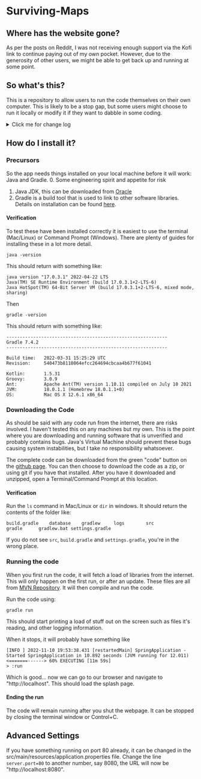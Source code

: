 # Surviving-Maps

## Where has the website gone?
As per the posts on Reddit, I was not receiving enough support via the Kofi link to continue paying out of my own pocket. 
However, due to the generosity of other users, we might be able to get back up and running at some point. 

## So what's this?
This is a repository to allow users to run the code themselves on their own computer. This is likely to be a stop gap, but some users might choose to run it locally or modify it if they want to dabble in some coding.

<details>
  <summary>Click me for change log</summary>

### Change Log
Version 0.6: 27/11/2022
* Fixing breakthrough bug in complex
* Updating JavaScript functions for complex/simple
* Changing functionality of Complex Filter to use QueryDSL
* Adding database caching to speed up subsequent launches
</details>

## How do I install it?

### Precursors
So the app needs things installed on your local machine before it will work: Java and Gradle.
0. Some engineering spirit and appetite for risk
1. Java JDK, this can be downloaded from [Oracle](https://www.oracle.com/java/technologies/downloads/)
2. Gradle is a build tool that is used to link to other software libraries. Details on installation can be found [here](https://gradle.org/install/).

#### Verification

To test these have been installed correctly it is easiest to use the terminal (Mac/Linux) or Command Prompt (Windows).
There are plenty of guides for installing these in a lot more detail. 

```shell
java -version
```

This should return with something like:

```shell
java version "17.0.3.1" 2022-04-22 LTS
Java(TM) SE Runtime Environment (build 17.0.3.1+2-LTS-6)
Java HotSpot(TM) 64-Bit Server VM (build 17.0.3.1+2-LTS-6, mixed mode, sharing)
```

Then
```shell
gradle -version
```
This should return with something like:
```shell
------------------------------------------------------------
Gradle 7.4.2
------------------------------------------------------------

Build time:   2022-03-31 15:25:29 UTC
Revision:     540473b8118064efcc264694cbcaa4b677f61041

Kotlin:       1.5.31
Groovy:       3.0.9
Ant:          Apache Ant(TM) version 1.10.11 compiled on July 10 2021
JVM:          18.0.1.1 (Homebrew 18.0.1.1+0)
OS:           Mac OS X 12.6.1 x86_64
```


### Downloading the Code

As should be said with any code run from the internet, there are risks involved. I haven't tested this on any machines
but my own.
This is the point where you are downloading and running software that is unverified and probably contains bugs.
Java's Virtual Machine should prevent these bugs causing system instabilities, but I take no responsibility whatsoever.

The complete code can be downloaded from the green "code" button on
the [github page](https://github.com/trickster-is-weak/Surviving-Maps). You can then choose to download the code as a
zip, or using git if you have that installed. After you have it downloaded and unzipped, open a Terminal/Command Prompt
at this location.

#### Verification

Run the `ls` command in Mac/Linux or `dir` in windows. It should return the contents of the folder like:

```shell
build.gradle	database	gradlew		logs		src
gradle		gradlew.bat	settings.gradle
```

If you do not see `src`, `build.gradle` and `settings.gradle`, you're in the wrong place.

### Running the code

When you first run the code, it will fetch a load of libraries from the internet. This will only happen on the first run, or after an update.
These files are all from [MVN Repository](https://mvnrepository.com). It will then compile and run the code.  

Run the code using:
```shell
gradle run
```

This should start printing a load of stuff out on the screen such as files it's reading, and other logging information.

When it stops, it will probably have something like 

```shell
[INFO ] 2022-11-10 19:53:38.431 [restartedMain] SpringApplication - Started SpringApplication in 10.892 seconds (JVM running for 12.011)
<=======------> 60% EXECUTING [11m 59s]
> :run
```

Which is good... now we can go to our browser and navigate to "http://localhost". This should load the splash page.

#### Ending the run
The code will remain running after you shut the webpage. It can be stopped by closing the terminal window or Control+C.  


## Advanced Settings
If you have something running on port 80 already, it can be changed in the src/main/resources/application.properties file. 
Change the line `server.port=80` to another number, say 8080, the URL will now be "http://localhost:8080".